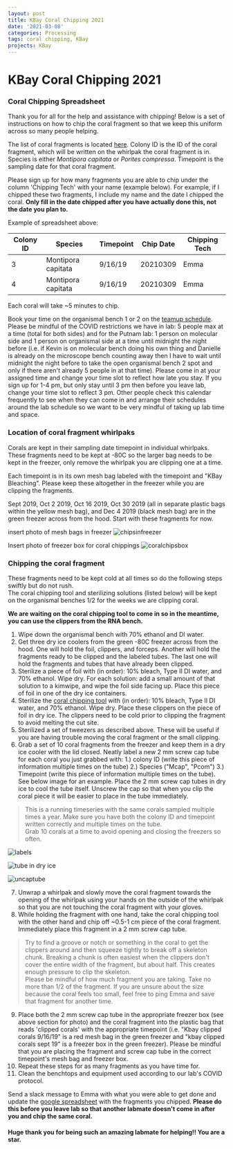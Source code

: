 ```yaml
---
layout: post
title: KBay Coral Chipping 2021
date: '2021-03-08'
categories: Processing
tags: coral chipping, KBay
projects: KBay
---
```


# KBay Coral Chipping 2021

### Coral Chipping Spreadsheet

Thank you for all for the help and assistance with chipping! Below is a set of instructions on how to chip the coral fragment so that we keep this uniform across so many people helping.

The list of coral fragments is located [here](https://docs.google.com/spreadsheets/d/1m1qwjfMG3m0zj_tGrGIZ0ADjBRcVJbe9dgQbtz4K-hI/edit#gid=0). Colony ID is the ID of the coral fragment, which will be written on the whirlpak the coral fragment is in. Species is either *Montipora capitata* or *Porites compressa*. Timepoint is the sampling date for that coral fragment.

Please sign up for how many fragments you are able to chip under the column 'Chipping Tech' with your name (example below). For example, if I chipped these two fragments, I include my name and the date I chipped the coral. **Only fill in the date chipped after you have actually done this, not the date you plan to.**  

Example of spreadsheet above:  

| Colony ID 	| Species            	| Timepoint 	| Chip Date 	| Chipping Tech 	|
|-----------	|--------------------	|-----------	|-----------	|---------------	|
| 3         	| Montipora capitata 	| 9/16/19   	| 20210309  	| Emma          	|
| 4         	| Montipora capitata 	| 9/16/19   	| 20210309  	| Emma          	|

Each coral will take ~5 minutes to chip.

Book your time on the organismal bench 1 or 2 on the [teamup schedule](https://teamup.com/c/h2sumb/ppp-and-thornber-labs). Please be mindful of the COVID restrictions we have in lab: 5 people max at a time (total for both sides) and for the Putnam lab: 1 person on molecular side and 1 person on organismal side at a time until midnight the night before (i.e. if Kevin is on molecular bench doing his own thing and Danielle is already on the microscope bench counting away then I have to wait until midnight the night before to take the open organismal bench 2 spot and only if there aren't already 5 people in at that time). Please come in at your assigned time and change your time slot to reflect how late you stay. If you sign up for 1-4 pm, but only stay until 3 pm then before you leave lab, change your time slot to reflect 3 pm. Other people check this calendar frequently to see when they can come in and arrange their schedules around the lab schedule so we want to be very mindful of taking up lab time and space.

### Location of coral fragment whirlpaks

Corals are kept in their sampling date timepoint in individual whirlpaks. These fragments need to be kept at -80C so the larger bag needs to be kept in the freezer, only remove the whirlpak you are clipping one at a time.

Each timepoint is in its own mesh bag labeled with the timepoint and "KBay Bleaching". Please keep these altogether in the freezer while you are clipping the fragments.

Sept 2019, Oct 2 2019, Oct 16 2019, Oct 30 2019 (all in separate plastic bags within the yellow mesh bag), and Dec 4 2019 (black mesh bag) are in the green freezer across from the hood. Start with these fragments for now.

insert photo of mesh bags in freezer
![chipsinfreezer]()

Insert photo of freezer box for coral chippings
![coralchipsbox]()

### Chipping the coral fragment

These fragments need to be kept cold at all times so do the following steps swiftly but do not rush.  
The coral chipping tool and sterilizing solutions (listed below) will be kept on the organismal benches 1/2 for the weeks we are clipping coral.  

**We are waiting on the coral chipping tool to come in so in the meantime, you can use the clippers from the RNA bench.**

1. Wipe down the organismal bench with 70% ethanol and DI water.  
2. Get three dry ice coolers from the green -80C freezer across from the hood. One will hold the foil, clippers, and forceps. Another will hold the fragments ready to be clipped and the labeled tubes. The last one will hold the fragments and tubes that have already been clipped.    
3. Sterilize a piece of foil with (in order): 10% bleach, Type II DI water, and 70% ethanol. Wipe dry. For each solution: add a small amount of that solution to a kimwipe, and wipe the foil side facing up. Place this piece of foil in one of the dry ice containers.     
4. Sterilize the [coral chipping tool](https://www.amazon.com/dp/B01EAGXF56/?coliid=I3SR5REHM9D4P7&colid=YVLE2UPC0DQ4&psc=1&ref_=lv_cv_lig_dp_it) with (in order): 10% bleach, Type II DI water, and 70% ethanol. Wipe dry. Place these clippers on the piece of foil in dry ice. The clippers need to be cold prior to clipping the fragment to avoid melting the cut site.  
5. Sterilized a set of tweezers as described above. These will be useful if you are having trouble moving the coral fragment or the small clipping.          
6. Grab a set of 10 coral fragments from the freezer and keep them in a dry ice cooler with the lid closed. Neatly label a new 2 mm screw cap tube for each coral you just grabbed with: 1.) colony ID (write this piece of information multiple times on the tube) 2.) Species ("Mcap", "Pcom") 3.) Timepoint (write this piece of information multiple times on the tube). See below image for an example. Place the 2 mm screw cap tubes in dry ice to cool the tube itself. Unscrew the cap so that when you clip the coral piece it will be easier to place in the tube immediately.        
> This is a running timeseries with the same corals sampled multiple times a year. Make sure you have both the colony ID and timepoint written correctly and multiple times on the tube.  
Grab 10 corals at a time to avoid opening and closing the freezers so often.

![labels](https://github.com/emmastrand/EmmaStrand_Notebook/blob/master/images/20210310-clipping1.jpg?raw=true)

![tube in dry ice](https://github.com/emmastrand/EmmaStrand_Notebook/blob/master/images/20210310-clipping2.jpg?raw=true)

![uncaptube](https://github.com/emmastrand/EmmaStrand_Notebook/blob/master/images/20210310-clipping3.jpg?raw=true)

7. Unwrap a whirlpak and slowly move the coral fragment towards the opening of the whirlpak using your hands on the outside of the whirlpak so that you are not touching the coral fragment with your gloves.  
8. While holding the fragment with one hand, take the coral chipping tool with the other hand and chip off ~0.5-1 cm piece of the coral fragment. Immediately place this fragment in a 2 mm screw cap tube.  
> Try to find a groove or notch or something in the coral to get the clippers around and then squeeze tightly to break off a skeleton chunk. Breaking a chunk is often easiest when the clippers don't cover the entire width of the fragment, but about half. This creates enough pressure to clip the skeleton.  
Please be mindful of how much fragment you are taking. Take no more than 1/2 of the fragment. If you are unsure about the size because the coral feels too small, feel free to ping Emma and save that fragment for another time.

9. Place both the 2 mm screw cap tube in the appropriate freezer box (see above section for photo) and the coral fragment into the plastic bag that reads 'clipped corals' with the appropriate timepoint (i.e. "Kbay clipped corals 9/16/19" is a red mesh bag in the green freezer and "kbay clipped corals sept 19" is a freezer box in the green freezer). Please be mindful that you are placing the fragment and screw cap tube in the correct timepoint's mesh bag and freezer box.  
10. Repeat these steps for as many fragments as you have time for.
11. Clean the benchtops and equipment used according to our lab's COVID protocol.  

Send a slack message to Emma with what you were able to get done and update the [google spreadsheet](https://docs.google.com/spreadsheets/d/1m1qwjfMG3m0zj_tGrGIZ0ADjBRcVJbe9dgQbtz4K-hI/edit#gid=0) with the fragments you chipped. **Please do this before you leave lab so that another labmate doesn't come in after you and chip the same coral.**

#### Huge thank you for being such an amazing labmate for helping!! You are a star.
